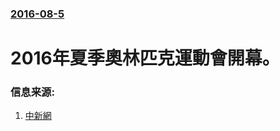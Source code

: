 ### [2016-08-5](/news/2016/08/5/index.md)

##### 
# 2016年夏季奧林匹克運動會開幕。 




### 信息来源:

1. [中新網](http://www.chinanews.com/gj/2016/08-06/7963498.shtml)
